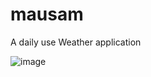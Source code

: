 # mausam

A daily use Weather application

![image](https://github.com/user-attachments/assets/6a3270a7-a3f4-4392-8cb5-f4a3b6dfcbfb)
